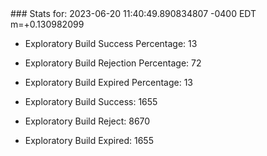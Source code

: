 <!DOCTYPE html>
<html>
	<head>
		<meta charset="utf-8">
		<title>i2p-stats</title>
	</head>
	<body>
### Stats for: 2023-06-20 11:40:49.890834807 -0400 EDT m=+0.130982099

 - Exploratory Build Success Percentage: 13
 - Exploratory Build Rejection Percentage: 72
 - Exploratory Build Expired Percentage: 13
 - Exploratory Build Success: 1655
 - Exploratory Build Reject: 8670
 - Exploratory Build Expired: 1655

	</body>
</html>